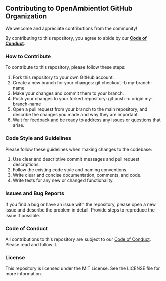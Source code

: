 ## Contributing to OpenAmbientIot GitHub Organization

We welcome and appreciate contributions from the community! 

By contributing to this repository, you agree to abide by our **[Code of Conduct](codeOfConduct.md)**.

### How to Contribute

To contribute to this repository, please follow these steps:

1. Fork this repository to your own GitHub account.
2. Create a new branch for your changes: git checkout -b my-branch-name
3. Make your changes and commit them to your branch.
4. Push your changes to your forked repository: git push -u origin my-branch-name
5. Open a pull request from your branch to the main repository, and describe the changes you made and why they are important.
6. Wait for feedback and be ready to address any issues or questions that arise.


### Code Style and Guidelines

Please follow these guidelines when making changes to the codebase:

1. Use clear and descriptive commit messages and pull request descriptions.
2. Follow the existing code style and naming conventions.
3. Write clear and concise documentation, comments, and code.
4. Write tests for any new or changed functionality.

### Issues and Bug Reports

If you find a bug or have an issue with the repository, please open a new issue and describe the problem in detail. Provide steps to reproduce the issue if possible.

### Code of Conduct
All contributions to this repository are subject to our [Code of Conduct](codeOfConduct.md). Please read and follow it.

### License

This repository is licensed under the MIT License. See the LICENSE file for more information.